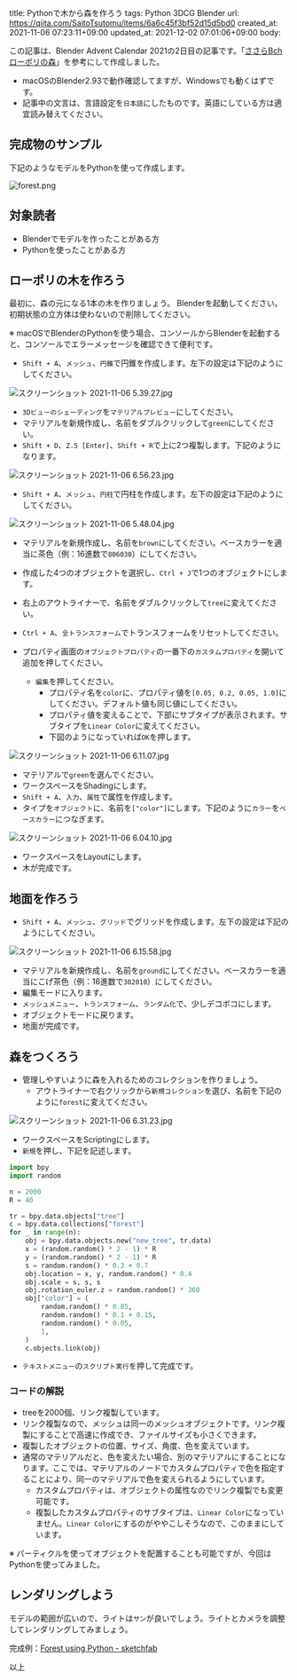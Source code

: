 title: Pythonで木から森を作ろう
tags: Python 3DCG Blender
url: https://qiita.com/SaitoTsutomu/items/6a6c45f3bf52d15d5bd0
created_at: 2021-11-06 07:23:11+09:00
updated_at: 2021-12-02 07:01:06+09:00
body:

この記事は、Blender Advent Calendar 2021の2日目の記事です。「[ささらBch ローポリの森](https://youtu.be/du2dyCzM65M)」を参考にして作成しました。

- macOSのBlender2.93で動作確認してますが、Windowsでも動くはずです。
- 記事中の文言は、言語設定を`日本語`にしたものです。英語にしている方は適宜読み替えてください。

## 完成物のサンプル

下記のようなモデルをPythonを使って作成します。

![forest.png](https://qiita-image-store.s3.ap-northeast-1.amazonaws.com/0/13955/5320e12b-6f45-e542-555f-e5532dc2d341.png)

## 対象読者

- Blenderでモデルを作ったことがある方
- Pythonを使ったことがある方

## ローポリの木を作ろう

最初に、森の元になる1本の木を作りましょう。
Blenderを起動してください。初期状態の立方体は使わないので削除してください。

※ macOSでBlenderのPythonを使う場合、コンソールからBlenderを起動すると、コンソールでエラーメッセージを確認できて便利です。

- `Shift + A`、`メッシュ`、`円錐`で円錐を作成します。左下の設定は下記のようにしてください。

![スクリーンショット 2021-11-06 5.39.27.jpg](https://qiita-image-store.s3.ap-northeast-1.amazonaws.com/0/13955/8c80d3b2-65ae-6870-39bf-0d4a7352a048.jpeg)


- `3Dビューのシェーディング`を`マテリアルプレビュー`にしてください。
- マテリアルを新規作成し、名前をダブルクリックして`green`にしてください。
- `Shift + D`、`Z.5 [Enter]`、`Shift + R`で上に2つ複製します。下記のようになります。

![スクリーンショット 2021-11-06 6.56.23.jpg](https://qiita-image-store.s3.ap-northeast-1.amazonaws.com/0/13955/a446f685-0a79-fda3-1d36-aadf7ee76198.jpeg)


- `Shift + A`、`メッシュ`、`円柱`で円柱を作成します。左下の設定は下記のようにしてください。

![スクリーンショット 2021-11-06 5.48.04.jpg](https://qiita-image-store.s3.ap-northeast-1.amazonaws.com/0/13955/25aee6d1-a026-ab6b-a645-1c514f23abf5.jpeg)


- マテリアルを新規作成し、名前を`brown`にしてください。ベースカラーを適当に茶色（例：16進数で`806030`）にしてください。
- 作成した4つのオブジェクトを選択し、`Ctrl + J`で1つのオブジェクトにします。
- 右上のアウトライナーで、名前をダブルクリックして`tree`に変えてください。
- `Ctrl + A`、`全トランスフォーム`でトランスフォームをリセットしてください。

- プロパティ画面の`オブジェクトプロパティ`の一番下の`カスタムプロパティ`を開いて追加を押してください。
  - `編集`を押してください。
    - プロパティ名を`color`に、プロパティ値を`[0.05, 0.2, 0.05, 1.0]`にしてください。デフォルト値も同じ値にしてください。
    - プロパティ値を変えることで、下部にサブタイプが表示されます。サブタイプを`Linear Color`に変えてください。
    - 下図のようになっていれば`OK`を押します。

![スクリーンショット 2021-11-06 6.11.07.jpg](https://qiita-image-store.s3.ap-northeast-1.amazonaws.com/0/13955/2ac5d059-976a-7546-40dc-592566942046.jpeg)


- マテリアルで`green`を選んでください。
- ワークスペースをShadingにします。
- `Shift + A`、`入力`、`属性`で属性を作成します。
- タイプを`オブジェクト`に、名前を`["color"]`にします。下記のように`カラー`を`ベースカラー`につなぎます。

![スクリーンショット 2021-11-06 6.04.10.jpg](https://qiita-image-store.s3.ap-northeast-1.amazonaws.com/0/13955/84ea6c09-d71d-e8dc-c935-d4a9726aa499.jpeg)


- ワークスペースをLayoutにします。
- 木が完成です。

## 地面を作ろう

- `Shift + A`、`メッシュ`、`グリッド`でグリッドを作成します。左下の設定は下記のようにしてください。

![スクリーンショット 2021-11-06 6.15.58.jpg](https://qiita-image-store.s3.ap-northeast-1.amazonaws.com/0/13955/4f2f21c8-7d00-1298-61ca-c6f486a71f45.jpeg)


- マテリアルを新規作成し、名前を`ground`にしてください。ベースカラーを適当にこげ茶色（例：16進数で`302010`）にしてください。
- 編集モードに入ります。
- `メッシュメニュー`、`トランスフォーム`、`ランダム化`で、少しデコボコにします。
- オブジェクトモードに戻ります。
- 地面が完成です。

## 森をつくろう

- 管理しやすいように森を入れるためのコレクションを作りましょう。
  - アウトライナーで右クリックから`新規コレクション`を選び、名前を下記のように`forest`に変えてください。

![スクリーンショット 2021-11-06 6.31.23.jpg](https://qiita-image-store.s3.ap-northeast-1.amazonaws.com/0/13955/9c223879-1b1c-9bb1-a334-96f6a0fe9dd7.jpeg)


- ワークスペースをScriptingにします。
- `新規`を押し、下記を記述します。

```py
import bpy
import random

n = 2000
R = 40

tr = bpy.data.objects["tree"]
c = bpy.data.collections["forest"]
for _ in range(n):
    obj = bpy.data.objects.new("new_tree", tr.data)
    x = (random.random() * 2 - 1) * R
    y = (random.random() * 2 - 1) * R
    s = random.random() * 0.3 + 0.7
    obj.location = x, y, random.random() * 0.4
    obj.scale = s, s, s
    obj.rotation_euler.z = random.random() * 360
    obj["color"] = (
        random.random() * 0.05,
        random.random() * 0.1 + 0.15,
        random.random() * 0.05,
        1,
    )
    c.objects.link(obj)
```

- `テキストメニュー`の`スクリプト実行`を押して完成です。

### コードの解説

- treeを2000個、リンク複製しています。
- リンク複製なので、メッシュは同一のメッシュオブジェクトです。リンク複製にすることで高速に作成でき、ファイルサイズも小さくできます。
- 複製したオブジェクトの位置、サイズ、角度、色を変えています。
- 通常のマテリアルだと、色を変えたい場合、別のマテリアルにすることになります。ここでは、マテリアルのノードでカスタムプロパティで色を指定することにより、同一のマテリアルで色を変えられるようにしています。
  - カスタムプロパティは、オブジェクトの属性なのでリンク複製でも変更可能です。
  - 複製したカスタムプロパティのサブタイプは、`Linear Color`になっていません。`Linear Color`にするのがややこしそうなので、このままにしています。

※ パーティクルを使ってオブジェクトを配置することも可能ですが、今回はPythonを使ってみました。

## レンダリングしよう

モデルの範囲が広いので、ライトは`サン`が良いでしょう。ライトとカメラを調整してレンダリングしてみましょう。

完成例：[Forest using Python - sketchfab](https://skfb.ly/oqFWT)

以上

